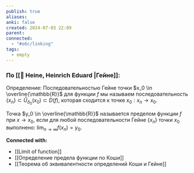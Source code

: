 ```yaml
---
publish: true
aliases: 
anki: false
created: 2024-07-03 22:09
parent: 
connected:
  - "#обс/linking"
tags:
  - empty
---
```




### По [[👤 Heine, Heinrich Eduard |Гейне]]:


Определение: Последовательностью Гейне точки $x_0 \in \overline{\mathbb{R}}$ для функции $f$ мы называем последовательность $\{x_n\} \subset \mathring{U}_{\delta_0}(x_0) \subset D(f)$, которая сходится к точке $x_0: x_n \to x_0$.


Точка $y_0 \in \overline{\mathbb{R}}$ называется пределом функции $f$ при $x \to x_0$, если для любой последовательности Гейне $\{x_n\}$ точки $x_0$ выполнено: $\lim_{n \to \infty} f(x_n) = y_0$.






**Connected with:**
- [[Limit of function]]
- [[Определение предела функции по Коши]]
- [[Теорема об эквивалентности определений Коши и Гейне]]

